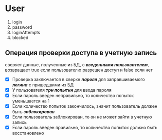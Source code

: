 # User
1. login
2. password
3. loginAttempts
4. blocked

## Операция проверки доступа в учетную запись
сверяет данные, полученные из БД, с __*введенными пользователем*__,
возвращает true если пользователю разрешен доступ 
и false если нет

- [x] Проверка заключается в сверке __*пароля*__ для заправшиваемого __*логина*__
с пришедшими из БД
- [x] У пользователя __*три попытки*__ для ввода пароля
- [x] Если пароль введен неправильно, то количество попыток уменьшается на 1
- [x] Если количество попыток закончилось, значит пользователь должен быть __*заблокирован*__
- [x] Если пользователь заблокирован, то он не может зайти в учетную запись
- [x] Если пароль введен правильно, то количество попыток должно быть восстановлено
